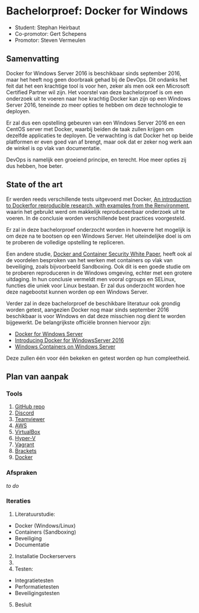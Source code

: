 # Bachelorproef: Docker for Windows

- Student: Stephan Heirbaut
- Co-promotor: Gert Schepens
- Promotor: Steven Vermeulen

## Samenvatting

Docker for Windows Server 2016 is beschikbaar sinds september 2016, maar het heeft nog geen doorbraak gehad bij de DevOps. Dit ondanks het feit dat het een krachtige tool is voor hen, zeker als men ook een Microsoft Certified Partner wil zijn. Het voorstel van deze bachelorproef is om een onderzoek uit te voeren naar hoe krachtig Docker kan zijn op een Windows Server 2016, teneinde zo meer opties te hebben om deze technologie te deployen.

Er zal dus een opstelling gebeuren van een Windows Server 2016 en een CentOS server met Docker, waarbij beiden de taak zullen krijgen om dezelfde applicaties te deployen. De verwachting is dat Docker het op beide platformen er even goed van af brengt, maar ook dat er zeker nog werk aan de winkel is op vlak van documentatie. 

DevOps is namelijk een groeiend principe, en terecht. Hoe meer opties zij dus hebben, hoe beter.

## State of the art

Er werden reeds verschillende tests uitgevoerd met Docker, [An introduction to Dockerfor reproducible research, with examples from the Renvironment](https://arxiv.org/abs/1410.0846), waarin het gebruikt werd om makkelijk reproduceerbaar onderzoek uit te voeren. In de conclusie worden verschillende best practices voorgesteld.

Er zal in deze bachelorproef onderzocht worden in hoeverre het mogelijk is om deze na te bootsen op een Windows Server. Het uiteindelijke doel is om te proberen de volledige opstelling te repliceren.

Een andere studie, [Docker and Container Security White Paper](http://domino.watson.ibm.com/library/CyberDig.nsf/1e4115aea78b6e7c85256b360066f0d4/040f7f7d5e62f0e58525804500433733!OpenDocument&Highlight=0,RC25625), heeft ook al de voordelen besproken van het werken met containers op vlak van beveiliging, zoals bijvoorbeeld Sandboxing. Ook dit is een goede studie om te proberen reproduceren in de Windows omgeving, echter met een grotere uitdaging. In hun conclusie vermeldt men vooral cgroups en SELinux, functies die uniek voor Linux bestaan. Er zal dus onderzocht worden hoe deze nagebootst kunnen worden op een Windows Server.

Verder zal in deze bachelorproef de beschikbare literatuur ook grondig worden getest, aangezien Docker nog maar sinds september 2016 beschikbaar is voor Windows en dat deze misschien nog dient te worden bijgewerkt. De belangrijkste officiële bronnen hiervoor zijn: 

  - [Docker for Windows Server](https://www.docker.com/docker-windows-server#/)
  - [Introducing Docker for WindowsServer 2016](https://blog.docker.com/2016/09/dockerforws2016/)
  - [Windows Containers on Windows Server](https://docs.microsoft.com/en-us/virtualization/windowscontainers/quick-start/quickstart-windows-server)
  
Deze zullen één voor één bekeken en getest worden op hun compleetheid.

## Plan van aanpak 

### Tools

1. [GitHub repo](link)
2. [Discord](link)
3. [Teamviewer](link)
4. [AWS](link)
5. [VirtualBox](link)
6. [Hyper-V](link)
7. [Vagrant](link)
8. [Brackets](link)
9. [Docker](link)

### Afspraken

*to do*

### Iteraties

1. Literatuurstudie:
  - Docker (Windows/Linux)
  - Containers (Sandboxing)
  - Beveiliging
  - Documentatie
2. Installatie Dockerservers
3. 
4. Testen:
  - Integratietesten
  - Performatietesten
  - Beveiligingstesten
5. Besluit
